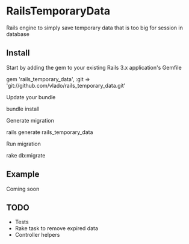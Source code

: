 RailsTemporaryData
==================

Rails engine to simply save temporary data that is too big for session in database

Install
-------

Start by adding the gem to your existing Rails 3.x application's Gemfile

  gem 'rails_temporary_data', :git => 'git://github.com/vlado/rails_temporary_data.git'

Update your bundle

  bundle install
    
Generate migration

  rails generate rails_temporary_data
  
Run migration

  rake db:migrate
    
Example
-------

Coming soon


TODO
----

* Tests
* Rake task to remove expired data
* Controller helpers